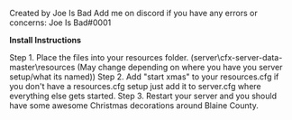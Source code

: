 Created by Joe Is Bad
Add me on discord if you have any errors or concerns: Joe Is Bad#0001

**Install Instructions** 

Step 1. Place the files into your resources folder. (server\cfx-server-data-master\resources (May change depending on where you have you server setup/what its named))
Step 2. Add "start xmas" to your resources.cfg if you don't have a resources.cfg setup just add it to server.cfg where everything else gets started.
Step 3. Restart your server and you should have some awesome Christmas decorations around Blaine County.
